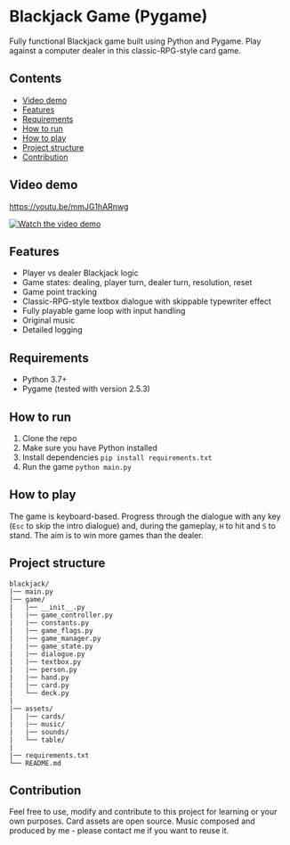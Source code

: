 # Blackjack Game (Pygame)

Fully functional Blackjack game built using Python and Pygame. Play against a computer dealer in this classic-RPG-style card game.

## Contents
- [Video demo](#video-demo)
- [Features](#features)
- [Requirements](#requirements)
- [How to run](#how-to-run)
- [How to play](#how-to-play)
- [Project structure](#project-structure)
- [Contribution](#contribution)

## Video demo
https://youtu.be/mmJG1hARnwg

[![Watch the video demo](https://img.youtube.com/vi/mmJG1hARnwg/0.jpg)](https://youtu.be/mmJG1hARnwg)

## Features
- Player vs dealer Blackjack logic
- Game states: dealing, player turn, dealer turn, resolution, reset
- Game point tracking
- Classic-RPG-style textbox dialogue with skippable typewriter effect
- Fully playable game loop with input handling
- Original music
- Detailed logging

## Requirements
- Python 3.7+
- Pygame (tested with version 2.5.3)

## How to run
1. Clone the repo
2. Make sure you have Python installed
3. Install dependencies `pip install requirements.txt`
4. Run the game `python main.py`

## How to play
The game is keyboard-based. Progress through the dialogue with any key (`Esc` to skip the intro dialogue) and, during the gameplay, `H` to hit and `S` to stand. The aim is to win more games than the dealer.

## Project structure
```
blackjack/
|── main.py
|── game/
|   |── __init__.py
|   |── game_controller.py
|   |── constants.py
|   |── game_flags.py
|   |── game_manager.py
|   |── game_state.py
|   |── dialogue.py
|   |── textbox.py
|   |── person.py
|   |── hand.py
|   |── card.py
|   └── deck.py
|
|── assets/
|   |── cards/
|   |── music/
|   |── sounds/
|   └── table/
|
|── requirements.txt
└── README.md
```

## Contribution
Feel free to use, modify and contribute to this project for learning or your own purposes. Card assets are open source. Music composed and produced by me - please contact me if you want to reuse it.
